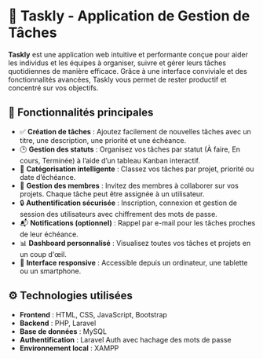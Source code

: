 <h1>📝 Taskly - Application de Gestion de Tâches</h1>

<p><strong>Taskly</strong> est une application web intuitive et performante conçue pour aider les individus et les équipes à organiser, suivre et gérer leurs tâches quotidiennes de manière efficace. Grâce à une interface conviviale et des fonctionnalités avancées, Taskly vous permet de rester productif et concentré sur vos objectifs.</p>

<h2>🚀 Fonctionnalités principales</h2>
<ul>
  <li>✅ <strong>Création de tâches</strong> : Ajoutez facilement de nouvelles tâches avec un titre, une description, une priorité et une échéance.</li>
  <li>🕒 <strong>Gestion des statuts</strong> : Organisez vos tâches par statut (À faire, En cours, Terminée) à l’aide d’un tableau Kanban interactif.</li>
  <li>🧠 <strong>Catégorisation intelligente</strong> : Classez vos tâches par projet, priorité ou date d’échéance.</li>
  <li>👥 <strong>Gestion des membres</strong> : Invitez des membres à collaborer sur vos projets. Chaque tâche peut être assignée à un utilisateur.</li>
  <li>🔒 <strong>Authentification sécurisée</strong> : Inscription, connexion et gestion de session des utilisateurs avec chiffrement des mots de passe.</li>
  <li>📬 <strong>Notifications (optionnel)</strong> : Rappel par e-mail pour les tâches proches de leur échéance.</li>
  <li>📊 <strong>Dashboard personnalisé</strong> : Visualisez toutes vos tâches et projets en un coup d'œil.</li>
  <li>🧩 <strong>Interface responsive</strong> : Accessible depuis un ordinateur, une tablette ou un smartphone.</li>
</ul>

<h2>⚙️ Technologies utilisées</h2>
<ul>
  <li><strong>Frontend</strong> : HTML, CSS, JavaScript, Bootstrap</li>
  <li><strong>Backend</strong> : PHP, Laravel</li>
  <li><strong>Base de données</strong> : MySQL</li>
  <li><strong>Authentification</strong> : Laravel Auth avec hachage des mots de passe</li>
  <li><strong>Environnement local</strong> : XAMPP</li>
</ul>
